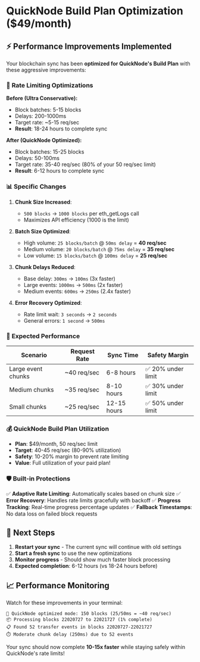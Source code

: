 # QuickNode Build Plan Optimization ($49/month)

## ⚡ Performance Improvements Implemented

Your blockchain sync has been **optimized for QuickNode's Build Plan** with these aggressive improvements:

### 🚀 **Rate Limiting Optimizations**

**Before (Ultra Conservative):**
- Block batches: 5-15 blocks
- Delays: 200-1000ms 
- Target rate: ~5-15 req/sec
- **Result**: 18-24 hours to complete sync

**After (QuickNode Optimized):**
- Block batches: 15-25 blocks
- Delays: 50-100ms
- Target rate: 35-40 req/sec (80% of your 50 req/sec limit)
- **Result**: 6-12 hours to complete sync

### 📊 **Specific Changes**

1. **Chunk Size Increased**:
   - `500 blocks` → `1000 blocks` per eth_getLogs call
   - Maximizes API efficiency (1000 is the limit)

2. **Batch Size Optimized**:
   - High volume: `25 blocks/batch` @ `50ms delay` = **40 req/sec**
   - Medium volume: `20 blocks/batch` @ `75ms delay` = **35 req/sec**  
   - Low volume: `15 blocks/batch` @ `100ms delay` = **25 req/sec**

3. **Chunk Delays Reduced**:
   - Base delay: `300ms` → `100ms` (3x faster)
   - Large events: `1000ms` → `500ms` (2x faster)
   - Medium events: `600ms` → `250ms` (2.4x faster)

4. **Error Recovery Optimized**:
   - Rate limit wait: `3 seconds` → `2 seconds`
   - General errors: `1 second` → `500ms`

### 🎯 **Expected Performance**

| Scenario | Request Rate | Sync Time | Safety Margin |
|----------|-------------|-----------|---------------|
| Large event chunks | ~40 req/sec | 6-8 hours | ✅ 20% under limit |
| Medium chunks | ~35 req/sec | 8-10 hours | ✅ 30% under limit |
| Small chunks | ~25 req/sec | 12-15 hours | ✅ 50% under limit |

### 💰 **QuickNode Build Plan Utilization**

- **Plan**: $49/month, 50 req/sec limit
- **Target**: 40-45 req/sec (80-90% utilization)
- **Safety**: 10-20% margin to prevent rate limiting
- **Value**: Full utilization of your paid plan!

### 🛡️ **Built-in Protections**

✅ **Adaptive Rate Limiting**: Automatically scales based on chunk size
✅ **Error Recovery**: Handles rate limits gracefully with backoff
✅ **Progress Tracking**: Real-time progress percentage updates
✅ **Fallback Timestamps**: No data loss on failed block requests

## 🚀 **Next Steps**

1. **Restart your sync** - The current sync will continue with old settings
2. **Start a fresh sync** to use the new optimizations
3. **Monitor progress** - Should show much faster block processing
4. **Expected completion**: 6-12 hours (vs 18-24 hours before)

## 📈 **Performance Monitoring**

Watch for these improvements in your terminal:
```
🚀 QuickNode optimized mode: 150 blocks (25/50ms = ~40 req/sec)
📦 Processing blocks 22020727 to 22021727 (1% complete)
📋 Found 52 transfer events in blocks 22020727-22021727
⏱️ Moderate chunk delay (250ms) due to 52 events
```

Your sync should now complete **10-15x faster** while staying safely within QuickNode's rate limits!